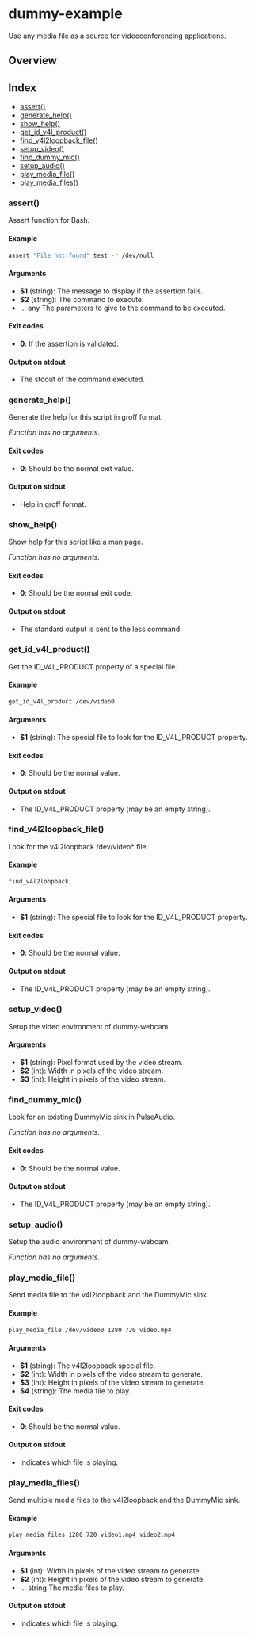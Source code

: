 # dummy-example

Use any media file as a source for videoconferencing applications.

## Overview



## Index

* [assert()](#assert)
* [generate_help()](#generatehelp)
* [show_help()](#showhelp)
* [get_id_v4l_product()](#getidv4lproduct)
* [find_v4l2loopback_file()](#findv4l2loopbackfile)
* [setup_video()](#setupvideo)
* [find_dummy_mic()](#finddummymic)
* [setup_audio()](#setupaudio)
* [play_media_file()](#playmediafile)
* [play_media_files()](#playmediafiles)

### assert()

Assert function for Bash.

#### Example

```bash
assert "File not found" test -r /dev/null
```

#### Arguments

* **$1** (string): The message to display if the assertion fails.
* **$2** (string): The command to execute.
* ... any The parameters to give to the command to be executed.

#### Exit codes

* **0**: If the assertion is validated.

#### Output on stdout

* The stdout of the command executed.

### generate_help()

Generate the help for this script in groff format.

_Function has no arguments._

#### Exit codes

* **0**: Should be the normal exit value.

#### Output on stdout

* Help in groff format.

### show_help()

Show help for this script like a man page.

_Function has no arguments._

#### Exit codes

* **0**: Should be the normal exit code.

#### Output on stdout

* The standard output is sent to the less command.

### get_id_v4l_product()

Get the ID_V4L_PRODUCT property of a special file.

#### Example

```bash
get_id_v4l_product /dev/video0
```

#### Arguments

* **$1** (string): The special file to look for the ID_V4L_PRODUCT property.

#### Exit codes

* **0**: Should be the normal value.

#### Output on stdout

* The ID_V4L_PRODUCT property (may be an empty string).

### find_v4l2loopback_file()

Look for the v4l2loopback /dev/video* file.

#### Example

```bash
find_v4l2loopback
```

#### Arguments

* **$1** (string): The special file to look for the ID_V4L_PRODUCT property.

#### Exit codes

* **0**: Should be the normal value.

#### Output on stdout

* The ID_V4L_PRODUCT property (may be an empty string).

### setup_video()

Setup the video environment of dummy-webcam.

#### Arguments

* **$1** (string): Pixel format used by the video stream.
* **$2** (int): Width in pixels of the video stream.
* **$3** (int): Height in pixels of the video stream.

### find_dummy_mic()

Look for an existing DummyMic sink in PulseAudio.

_Function has no arguments._

#### Exit codes

* **0**: Should be the normal value.

#### Output on stdout

* The ID_V4L_PRODUCT property (may be an empty string).

### setup_audio()

Setup the audio environment of dummy-webcam.

_Function has no arguments._

### play_media_file()

Send media file to the v4l2loopback and the DummyMic sink.

#### Example

```bash
play_media_file /dev/video0 1280 720 video.mp4
```

#### Arguments

* **$1** (string): The v4l2loopback special file.
* **$2** (int): Width in pixels of the video stream to generate.
* **$3** (int): Height in pixels of the video stream to generate.
* **$4** (string): The media file to play.

#### Exit codes

* **0**: Should be the normal value.

#### Output on stdout

* Indicates which file is playing.

### play_media_files()

Send multiple media files to the v4l2loopback and the DummyMic
sink.

#### Example

```bash
play_media_files 1280 720 video1.mp4 video2.mp4
```

#### Arguments

* **$1** (int): Width in pixels of the video stream to generate.
* **$2** (int): Height in pixels of the video stream to generate.
* ... string The media files to play.

#### Output on stdout

* Indicates which file is playing.

